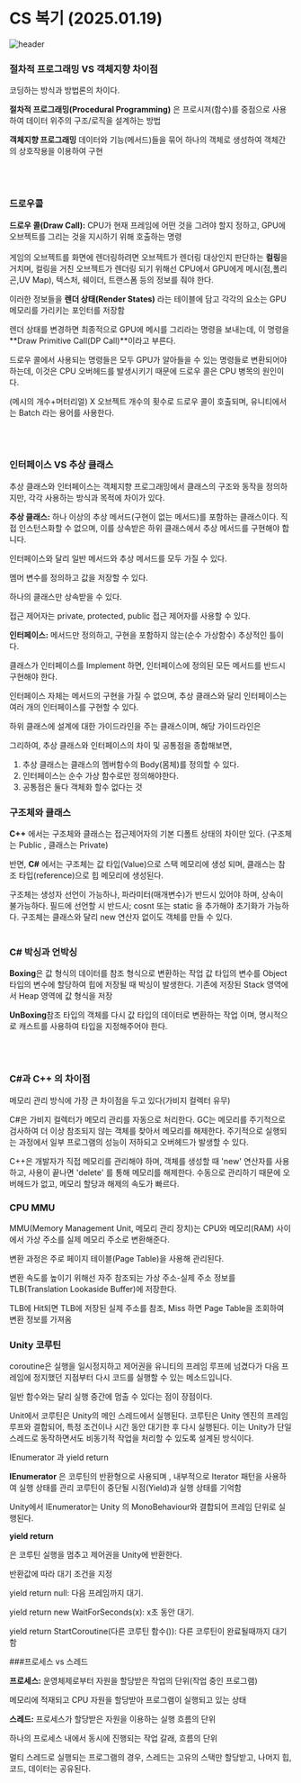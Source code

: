 # CS 복기 (2025.01.19)

 ![header](https://capsule-render.vercel.app/api?color=gradient&type=waving)

### 절차적 프로그래밍 VS 객체지향 차이점

코딩하는 방식과 방법론의 차이다.

**절차적 프로그래밍(Procedural Programming)** 은 프로시져(함수)를 중점으로 사용하여 데이터 위주의 구조/로직을 설계하는 방법

**객체지향 프로그래밍** 데이터와 기능(메서드)들을 묶어 하나의 객체로 생성하여 객체간의 상호작용을 이용하여 구현

<br>
<br>


### 드로우콜

**드로우 콜(Draw Call):** CPU가 현재 프레임에 어떤 것을 그려야 할지 정하고, GPU에 오브젝트를 그리는 것을 지시하기 위해 호출하는 명령
<br>
<br>
게임의 오브젝트를 화면에 렌더링하려면 오브젝트가 렌더링 대상인지 판단하는 **컬링**을 거치며, 컬링을 거친 오브젝트가 렌더링 되기 위해선 CPU에서 GPU에게 메시(점,폴리곤,UV Map), 텍스처, 쉐이더, 트랜스폼 등의 정보를 줘야 한다.

이러한 정보들을 **렌더 상태(Render States)** 라는 테이블에 담고 각각의 요소는 GPU 메모리를 가리키는 포인터를 저장함

렌더 상태를 변경하면 최종적으로 GPU에 메시를 그리라는 명령을 보내는데, 이 명령을 **Draw Primitive Call(DP Call)**이라고 부른다.

드로우 콜에서 사용되는 명령들은 모두 GPU가 알아들을 수 있는 명령들로 변환되어야 하는데, 이것은 CPU 오버헤드를 발생시키기 때문에 드로우 콜은 CPU 병목의 원인이다.

(메시의 개수+머터리얼) X 오브젝트 개수의 횟수로 드로우 콜이 호출되며, 유니티에서는 Batch 라는 용어를 사용한다. 

<br>
<br>

### 인터페이스 VS 추상 클래스

추상 클래스와 인터페이스는 객체지향 프로그래밍에서 클래스의 구조와 동작을 정의하지만,
각각 사용하는 방식과 목적에 차이가 있다.

**추상 클래스:** 하나 이상의 추상 메서드(구현이 없는 메서드)를 포함하는 클래스이다.
직접 인스턴스화할 수 없으며, 이를 상속받은 하위 클래스에서 추상 메서드를 구현해야 합니다.

인터페이스와 달리 일반 메서드와 추상 메서드를 모두 가질 수 있다.

멤머 변수를 정의하고 값을 저장할 수 있다.

하나의 클래스만 상속받을 수 있다.

접근 제어자는 private, protected, public 접근 제어자를 사용할 수 있다.


**인터페이스:** 메서드만 정의하고, 구현을 포함하지 않는(순수 가상함수) 추상적인 틀이다.

클래스가 인터페이스를 Implement 하면, 인터페이스에 정의된 모든 메서드를 반드시 구현해야 한다.

인터페이스 자체는 메서드의 구현을 가질 수 없으며, 추상 클래스와 달리 인터페이스는 여러 개의 인터페이스를 구현할 수 있다.

하위 클래스에 설계에 대한 가이드라인을 주는 클래스이며, 해당 가이드라인은 


그리하여, 추상 클래스와 인터페이스의 차이 및 공통점을 종합해보면,
1. 추상 클래스는 클래스의 멤버함수의 Body(몸체)를 정의할 수 있다.
2. 인터페이스는 순수 가상 함수로만 정의해야한다. 
3. 공통점은 둘다 객체화 할수 없다는 것 

### 구조체와 클래스

**C++** 에서는 구조체와 클래스는 접근제어자의 기본 디폴트 상태의 차이만 있다.
(구조체는 Public , 클래스는 Private)


반면, **C#** 에서는 구조체는 값 타입(Value)으로 스택 메모리에 생성
되며, 클래스는 참조 타입(reference)으로 힙 메모리에 생성된다. 

구조체는 생성자 선언이 가능하나, 파라미터(매개변수)가 반드시 있어야 하며, 상속이 불가능하다.
필드에 선언할 시 반드시; cosnt 또는 static 을 추가해야 초기화가 가능하다.
구조체는 클래스와 달리 new 연산자 없이도 객체를 만들 수 있다.
<br>
<br>

### C# 박싱과 언박싱

**Boxing**은 값 형식의 데이터를 참조 형식으로 변환하는 작업
값 타입의 변수를 Object 타입의 변수에 할당하여 힙에 저장될 때 박싱이 발생한다.
기존에 저장된 Stack 영역에서 Heap 영역에 값 형식을 저장

**UnBoxing**참조 타입의 객체를 다시 값 타입의 데이터로 변환하는 작업 
이며, 명시적으로 캐스트를 사용하여 타입을 지정해주어야 한다.

<br>
<br>

### C#과 C++ 의 차이점

메모리 관리 방식에 가장 큰 차이점을 두고 있다(가비지 컬렉터 유무)

C#은 가비지 컬렉터가 메모리 관리를 자동으로 처리한다. GC는 메모리를 주기적으로 검사하여 더 이상 참조되지 않는 객체를 찾아서
메모리를 해제한다. 주기적으로 실행되는 과정에서 일부 프로그램의 성능이 저하되고 오버헤드가 발생할 수 있다.

C++은 개발자가 직접 메모리를 관리해야 하며, 객체를 생성할 때 'new' 연산자를 사용하고, 사용이 끝나면 
'delete' 를 통해 메모리를 해제한다. 수동으로 관리하기 때문에 오버헤드가 없고, 메모리 할당과 해제의 속도가 빠르다.


### CPU MMU 

MMU(Memory Management Unit, 메모리 관리 장치)는 CPU와 메모리(RAM) 사이에서
가상 주소를 실제 메모리 주소로 변환해준다.

변환 과정은 주로 페이지 테이블(Page Table)을 사용해 관리된다.

변환 속도를 높이기 위해선 자주 참조되는 가상 주소-실제 주소 정보를 
TLB(Translation Lookaside Buffer)에 저장한다.

TLB에 Hit되면 TLB에 저장된 실제 주소를 참조, Miss 하면 Page Table을 조회하여 변환 정보를 가져옴 


### Unity 코루틴 

coroutine은 실행을 일시정지하고 제어권을 유니티의 프레임 루프에 넘겼다가
다음 프레임에 정지했던 지점부터 다시 코드를 실행할 수 있는 메소드입니다.

일반 함수와는 달리 실행 중간에 멈출 수 있다는 점이 장점이다.

Unit에서 코루틴은 Unity의 메인 스레드에서 실행된다. 
코루틴은 Unity 엔진의 프레임 루프와 결합되어, 특정 조건이나 시간 동안 대기한 후
다시 실행된다. 이는 Unity가 단일 스레드로 동작하면서도 비동기적 작업을 처리할 수 있도록
설계된 방식이다.

IEnumerator 과 yield return

**IEnumerator** 은 코루틴의 반환형으로 사용되며 , 내부적으로 Iterator 패턴을 사용하여
실행 상태를 관리
코루틴이 중단될 시점(Yield)과 실행 상태를 기억함

Unity에서 IEnumerator는 Unity 의 MonoBehaviour와 결합되어 프레임 단위로 실행된다.

**yield return**

은 코루틴 실행을 멈추고 제어권을 Unity에 반환한다.

반환값에 따라 대기 조건을 지정

yield return null: 다음 프레임까지 대기.

yield return new WaitForSeconds(x): x초 동안 대기.

yield return StartCoroutine(다른 코루틴 함수()): 다른 코루틴이 완료될때까지 대기함



###프로세스 vs 스레드

**프로세스:** 운영체제로부터 자원을 할당받은 작업의 단위(작업 중인 프로그램)

메모리에 적재되고 CPU 자원을 할당받아 프로그램이 실행되고 있는 상태

**스레드:** 프로세스가 할당받은 자원을 이용하는 실행 흐름의 단위 

하나의 프로세스 내에서 동시에 진행되는 작업 갈래, 흐름의 단위

멀티 스레드로 실행되는 프로그램의 경우, 스레드는 고유의 스택만 할당받고, 
나머지 힙, 코드, 데이터는 공유된다.





















